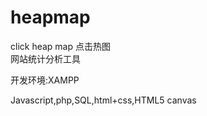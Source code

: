 heapmap
=======

click heap map 点击热图<br/>
网站统计分析工具<br/>

开发环境:XAMPP<br/>

Javascript,php,SQL,html+css,HTML5 canvas


